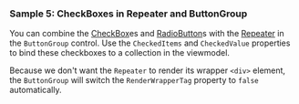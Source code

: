 ### Sample 5: CheckBoxes in Repeater and ButtonGroup

You can combine the [CheckBox](/docs/controls/bootstrap/CheckBox/{branch})es and [RadioButton](/docs/controls/bootstrap/RadioButton/{branch})s with 
the [Repeater](/docs/controls/builtin/Repeater/{branch}) in the `ButtonGroup` control.
Use the `CheckedItems` and `CheckedValue` properties to bind these checkboxes to a collection in the viewmodel.

Because we don't want the `Repeater` to render its wrapper `<div>` element, the `ButtonGroup` will switch the `RenderWrapperTag` property to `false` automatically.


